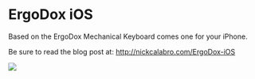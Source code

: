 # ErgoDox iOS
Based on the ErgoDox Mechanical Keyboard comes one for your iPhone.

Be sure to read the blog post at:
http://nickcalabro.com/ErgoDox-iOS

![](assets/ergo.gif)